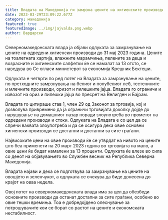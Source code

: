 ```yaml
---
title: Владата на Македонија ги замрзна цените на хигиенските производи
date: 2023-03-29T23:09:22.677Z
category: македонија
featured: true
featuredImage: ../img/jajvalda.png.webp
author: Вардарски
---
```


Северномакедонската влада ја објави одлуката за замрзнување на цените на одредени хигиенски производи до 31 мај 2023 година. Цените на тоалетната хартија, влажните марамчиња, пелените за деца и возрасните и хигиенските салфетки ќе се намалат за 13 отсто, се наведува во Се огласи министерот за економија Крешник Бектеши.

Одлуката е четврти по ред потег на Владата за замрзнување на цените, по претходните замрзнувања на белиот и полубелиот леб, тестенините и млечните производи, оризот и пилешките јајца. Владата го ограничи и извозот на ориз и пилешки јајца во пресрет на Велигден и Бајрам.

Владата го цитираше став 1, член 29 од Законот за трговија, кој и дозволува привремено да ја ограничи трговијата доколку дојде до нарушување на домашниот пазар поради злоупотреба во прометот на одредени производи и стоки. Одлуката на Владата е со цел да се спречи ваквата злоупотреба и да се осигура дека овие основни хигиенски производи се достапни и достапни за сите граѓани.

Највисоките цени на овие производи ќе се утврдат на нивото на цените што беа применети на 20 март 2023 година во трговијата на мало, а овие цени ќе бидат намалени за 13 проценти. Одлуката ќе влезе во сила со денот на објавувањето во Службен весник на Република Северна Македонија.

Владата најави и дека се подготвува за замрзнување на цените на овошјето и зеленчукот, а одлуката се очекува да биде донесена до крајот на оваа недела.

Овој потег на северномакедонската влада има за цел да обезбеди основните производи да останат достапни за сите граѓани, особено во овие тешки времиња. Тоа е добредојдено олеснување за потрошувачите кои се борат со растот на цените и економската нестабилност.
